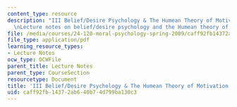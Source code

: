 ```yaml
---
content_type: resource
description: "III Belief/Desire Psychology & The Humean Theory of Motivation \r\n\r\
  \nLecture notes on belief/desire psychology and the Humean theory of motivation."
file: /media/courses/24-120-moral-psychology-spring-2009/caff92fb14372ab640b74d799ba130c3_MIT24_120s09_lec03.pdf
file_type: application/pdf
learning_resource_types:
- Lecture Notes
ocw_type: OCWFile
parent_title: Lecture Notes
parent_type: CourseSection
resourcetype: Document
title: 'III Belief/Desire Psychology & The Humean Theory of Motivation '
uid: caff92fb-1437-2ab6-40b7-4d799ba130c3
---
```

